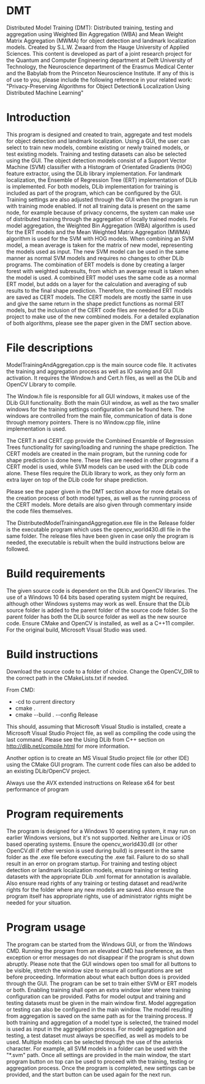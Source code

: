 # DMT
Distributed Model Training (DMT): Distributed training, testing and aggregation using Weighted Bin Aggregation (WBA) and Mean Weight Matrix Aggregation (MWMA) for object detection and landmark localization models. Created by S.L.W. Zwaard from the Hauge University of Applied Sciences. This content is developed as part of a joint research project for the Quantum and Computer Engineering department at Delft University of Technology, the Neuroscience department of the Erasmus Medical Center and the Babylab from the Princeton Neuroscience Institute. If any of this is of use to you, please include the following reference in your related work: "Privacy-Preserving Algorithms for Object Detection& Localization Using Distributed Machine Learning"


# Introduction
This program is designed and created to train, aggregate and test models for object detection and landmark localization.
Using a GUI, the user can select to train new models, combine existing or newly trained models, or test existing models. Training and testing datasets can also be selected using the GUI.
The object detection models consist of a Support Vector Machine (SVM) classifier with a Histogram of Orientated Gradients (HOG) feature extractor, using the DLib library implementation.
For landmark localization, the Ensemble of Regression Tree (ERT) implementation of DLib is implemented. For both models, DLib implementation for training is included as part of the program, which can be configured by the GUI.
Training settings are also adjusted through the GUI when the program is run with training mode enabled. If not all training data is present on the same node, for example because of privacy concerns, the system can make use of distributed training through the aggregation of locally trained models.
For model aggregation, the Weighted Bin Aggregation (WBA) algorithm is used for the ERT models and the Mean Weighted Matrix Aggregation (MWMA) algorithm is used for the SVM with HOG models.
When combining an SVM model, a mean average is taken for the matrix of new model, representing the models used as input. The new SVM model can be used in the same manner as normal SVM models and requires no changes to other DLib programs.
The combination of ERT models is done by creating a larger forest with weighted subresults, from which an average result is taken when the model is used. A combined ERT model uses the same code as a normal ERT model, but adds on a layer for the calculation and averaging of sub results to the final shape prediction.
Therefore, the combined ERT models are saved as CERT models. The CERT models are mostly the same in use and give the same return in the shape predict functions as normal ERT models, but the inclusion of the CERT code files are needed for a DLib project to make use of the new combined models.
For a detailed explanation of both algorithms, please see the paper given in the DMT section above.

# File descriptions
ModelTrainingAndAggregation.cpp is the main source code file. It activates the training and aggregation process as well as IO saving and GUI activation.
It requires the Window.h and Cert.h files, as well as the DLib and OpenCV Library to compile.

The Window.h file is responsible for all GUI windows, it makes use of the DLib GUI functionality. Both the main GUI window, as well as the two smaller windows for the training settings configuration can be found here.
The windows are controlled from the main file, communication of data is done through memory pointers. There is no Window.cpp file, inline implementation is used.

The CERT.h and CERT.cpp provide the Combined Ensamble of Regression Trees functionality for saving/loading and running the shape prediction. The CERT models are created in the main program, but the running code for shape prediction is done here.
These files are needed in other programs if a CERT model is used, while SVM models can be used with the DLib code alone. These files require the DLib library to work, as they only form an extra layer on top of the DLib code for shape prediction.

Please see the paper given in the DMT section above for more details on the creation process of both model types, as well as the running process of the CERT models. More details are also given through commentary inside the code files themselves.

The DistributedModelTrainingandAggregation.exe file in the Release folder is the executable program which uses the opencv_world430.dll file in the same folder. The release files have been given in case only the program is needed, the executable is rebuilt when the build instructions below are followed.

# Build requirements
The given source code is dependent on the DLib and OpenCV libraries. The use of a Windows 10 64 bits based operating system might be required, although other Windows systems may work as well.
Ensure that the DLib source folder is added to the parent folder of the source code folder. So the parent folder has both the DLib source folder as well as the new source code.
Ensure CMake and OpenCV is installed, as well as a C++11 compiler. For the original build, Microsoft Visual Studio was used.

# Build instructions
Download the source code to a folder of choice. 
Change the OpenCV_DIR to the correct path in the CMakeLists.txt if needed.

From CMD:
* -cd to current directory
* cmake .
* cmake --build . --config Release

This should, assuming that Microsoft Visual Studio is installed, create a Microsoft Visual Studio Project file, as well as compiling the code using the last command.
Please see the Using DLib from C++ section on http://dlib.net/compile.html  for more information.

Another option is to create an MS Visual Studio project file (or other IDE) using the CMake GUI program. The current code files can also be added to an existing DLib/OpenCV project.

Always use the AVX extended instructions on Release x64 for best performance of program

# Program requirements
The program is designed for a Windows 10 operating system, it may run on earlier Windows versions, but it's not supported. Neither are Linux or iOS based operating systems.
Ensure the opencv_world430.dll (or other OpenCV.dll if other version is used during build) is present in the same folder as the .exe file before executing the .exe fail. Failure to do so shall result in an error on program startup.
For training and testing object detection or landmark localization models, ensure training or testing datasets with the appropriate DLib .xml format for annotation is available. 
Also ensure read rights of any training or testing dataset and read/write rights for the folder where any new models are saved. Also ensure the program itself has appropriate rights, use of administrator rights might be needed for your situation.

# Program usage
The program can be started from the Windows GUI, or from the Windows CMD. Running the program from an elevated CMD has preference, as then exception or error messages do not disappear if the program is shut down abruptly. 
Please note that the GUI windows open too small for all buttons to be visible, stretch the window size to ensure all configurations are set before proceeding.
Information about what each button does is provided through the GUI. The program can be set to train either SVM or ERT models or both. Enabling training shall open an extra window later where training configuration can be provided.
Paths for model output and training and testing datasets must be given in the main window first. Model aggregation or testing can also be configured in the main window. The model resulting from aggregation is saved on the same path as for the training process. If 
both training and aggregation of a model type is selected, the trained model is used as input in the aggregation process. For model aggregation and testing, a test dataset must always be specified, as well as models to be used.
Multiple models can be selected through the use of the asterisk character. For example, all SVM models in a folder can be used with the "\*.svm" path.
Once all settings are provided in the main window, the start program button on top can be used to proceed with the training, testing or aggregation process. Once the program is completed, new settings can be provided, and the start button can be used again for the next run.
